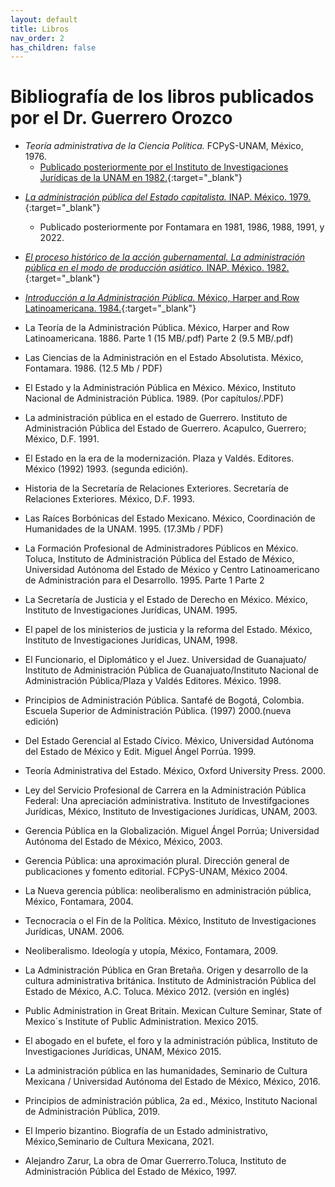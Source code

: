 ```yaml
---
layout: default
title: Libros
nav_order: 2
has_children: false
---
```


# Bibliografía de los libros publicados por el Dr. Guerrero Orozco

* *Teoría administrativa de la Ciencia Política.* FCPyS-UNAM, México, 1976.
  - [Publicado posteriormente por el Instituto de Investigaciones Jurídicas de la UNAM en 1982.](/pdfs/libros/TACP1.pdf){:target="_blank"}

- [*La administración pública del Estado capitalista.* INAP. México. 1979.](/pdfs/libros/Estado_capitalista.pdf){:target="_blank"}
  - Publicado posteriormente por Fontamara en 1981, 1986, 1988, 1991, y 2022.

- [*El proceso histórico de la acción gubernamental. La administración pública en el modo de producción asiático.* INAP. México. 1982.](/pdfs/libros/PHAC.pdf){:target="_blank"}

- [*Introducción a la Administración Pública.* México, Harper and Row Latinoamericana. 1984.](/pdfs/libros/IntroAP.pdf){:target="_blank"}

- La Teoría de la Administración Pública. México, Harper and Row Latinoamericana. 1886.
Parte 1 (15 MB/.pdf)
Parte 2 (9.5 MB/.pdf)

- Las Ciencias de la Administración en el Estado Absolutista.  México, Fontamara. 1986. (12.5 Mb / PDF)

- El Estado y la Administración Pública en México.  México, Instituto Nacional de Administración Pública. 1989. (Por capítulos/.PDF)

- La administración pública en el estado de Guerrero. Instituto de Administración Pública del Estado de Guerrero. Acapulco, Guerrero; México, D.F. 1991.

- El Estado en la era de la modernización. Plaza y Valdés. Editores. México (1992) 1993. (segunda edición).

- Historia de la Secretaría de Relaciones Exteriores. Secretaría de Relaciones Exteriores. México, D.F. 1993.

- Las Raíces Borbónicas del Estado Mexicano. México, Coordinación de Humanidades de la UNAM. 1995. (17.3Mb / PDF)

- La Formación Profesional de Administradores Públicos en México. Toluca, Instituto de Administración Pública del Estado de México, Universidad Autónoma del Estado de México y Centro Latinoamericano de Administración para el Desarrollo. 1995.
Parte 1
Parte 2

- La Secretaría de Justicia y el Estado de Derecho en México. México, Instituto de Investigaciones Jurídicas, UNAM. 1995.

- El papel de los ministerios de justicia y la reforma del Estado. México, Instituto de Investigaciones Jurídicas, UNAM, 1998.

- El Funcionario, el Diplomático y el Juez. Universidad de Guanajuato/ Instituto de Administración Pública de Guanajuato/Instituto Nacional de Administración Pública/Plaza y Valdés Editores. México. 1998.

- Principios de Administración Pública. Santafé de Bogotá, Colombia. Escuela Superior de Administración Pública. (1997) 2000.(nueva edición)

- Del Estado Gerencial al Estado Cívico. México, Universidad Autónoma del Estado de México y Edit. Miguel Ángel Porrúa. 1999.

- Teoría Administrativa del Estado. México, Oxford University Press. 2000.

- Ley del Servicio Profesional de Carrera en la Administración Pública Federal: Una apreciación administrativa. Instituto de Investifgaciones Jurídicas, México, Instituto de Investigaciones Jurídicas, UNAM, 2003.

- Gerencia Pública en la Globalización. Miguel Ángel Porrúa; Universidad Autónoma del Estado de México, México, 2003.

- Gerencia Pública: una aproximación plural. Dirección general de publicaciones y fomento editorial. FCPyS-UNAM, México 2004.

- La Nueva gerencia pública: neoliberalismo en administración pública, México, Fontamara, 2004.

- Tecnocracia o el Fin de la Política. México, Instituto de Investigaciones Jurídicas, UNAM. 2006.

- Neoliberalismo. Ideología y utopía, México, Fontamara, 2009.

- La Administración Pública en Gran Bretaña. Origen y desarrollo de la cultura administrativa británica. Instituto de Administración Pública del Estado de México, A.C. Toluca. México 2012. (versión en inglés)

- Public Administration in Great Britain. Mexican Culture Seminar, State of Mexico´s Institute of Public Administration. Mexico 2015.

- El abogado en el bufete, el foro y la administración pública, Instituto de Investigaciones Jurídicas, UNAM, México 2015.

- La administración pública en las humanidades, Seminario de Cultura Mexicana / Universidad Autónoma del Estado de México, México, 2016.

- Principios de administración pública, 2a ed., México, Instituto Nacional de Administración Pública, 2019.

- El Imperio bizantino. Biografía de un Estado administrativo, México,Seminario de Cultura Mexicana, 2021.

- Alejandro Zarur, La obra de Omar Guerrerro.Toluca, Instituto de Administración Pública del Estado de México, 1997.
